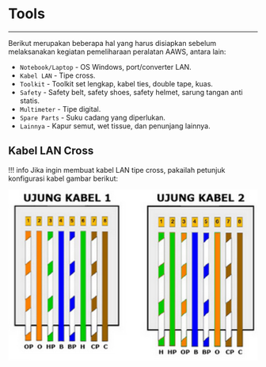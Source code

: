 # Tools
***
Berikut merupakan beberapa hal yang harus disiapkan sebelum melaksanakan kegiatan pemeliharaan peralatan AAWS, antara lain:

* `Notebook/Laptop` - OS Windows, port/converter LAN.
* `Kabel LAN` - Tipe cross.
* `Toolkit` - Toolkit set lengkap, kabel ties, double tape, kuas.
* `Safety` - Safety belt, safety shoes, safety helmet, sarung tangan anti statis.
* `Multimeter` - Tipe digital.
* `Spare Parts` - Suku cadang yang diperlukan.
* `Lainnya` - Kapur semut, wet tissue, dan penunjang lainnya.

## Kabel LAN Cross

!!! info
    Jika ingin membuat kabel LAN tipe cross, pakailah petunjuk konfigurasi kabel gambar berikut:

![Screenshot](img/lan_cross.png)